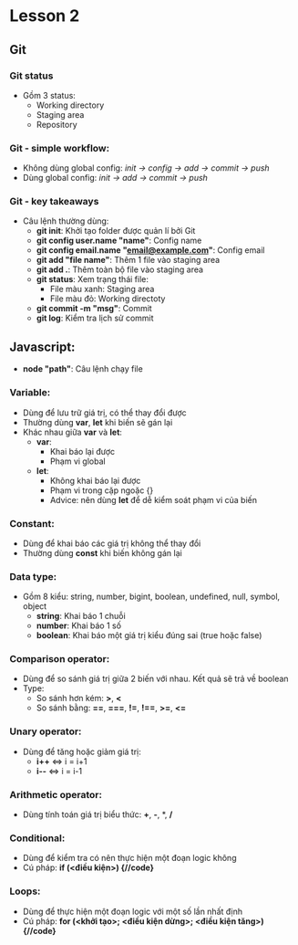 # Lesson 2


## Git

### Git status
- Gồm 3 status: 
    - Working directory 
    - Staging area
    - Repository 

### Git - simple workflow: 
- Không dùng global config: 
*init -> config -> add -> commit -> push* 
- Dùng global config: 
*init -> add -> commit -> push* 

### Git - key takeaways
- Câu lệnh thường dùng: 
    - **git init**: Khởi tạo folder được quản lí bởi Git 
    - **git config user.name "name"**: Config name
    - **git config email.name "email@example.com"**: Config email
    - **git add "file name"**: Thêm 1 file vào staging area
    - **git add .**: Thêm toàn bộ file vào staging area
    - **git status**: Xem trạng thái file: 
        - File màu xanh: Staging area 
        - File màu đỏ: Working directoty 
    - **git commit -m "msg"**: Commit 
    - **git log**: Kiểm tra lịch sử commit 

## Javascript: 
- **node "path"**: Câu lệnh chạy file 

### Variable: 
- Dùng để lưu trữ giá trị, có thể thay đổi được
- Thường dùng **var**, **let** khi biến sẽ gán lại
- Khác nhau giữa **var** và **let**: 
    - **var**: 
        - Khai báo lại được
        - Phạm vi global 
    - **let**: 
        - Không khai báo lại được
        - Phạm vi trong cặp ngoặc {}
        - Advice: nên dùng **let** để dễ kiểm soát phạm vi của biến

### Constant:
- Dùng để khai báo các giá trị không thể thay đổi 
- Thường dùng **const** khi biến không gán lại

### Data type: 
- Gồm 8 kiểu: string, number, bigint, boolean, undefined, null, symbol, object 
    - **string**: Khai báo 1 chuỗi 
    - **number**: Khai báo 1 số 
    - **boolean**: Khai báo một giá trị kiểu đúng sai (true hoặc false)

### Comparison operator: 
- Dùng để so sánh giá trị giữa 2 biến với nhau. Kết quả sẽ trả về boolean 
- Type: 
    - So sánh hơn kém: **>**, **<**
    - So sánh bằng: **==**, **===**, **!=**, **!==**, **>=**, **<=**

### Unary operator: 
- Dùng để tăng hoặc giảm giá trị:
    - **i++** <=> i = i+1
    - **i--** <=> i = i-1 

### Arithmetic operator: 
- Dùng tính toán giá trị biểu thức: **+**, **-**, *, **/** 

### Conditional: 
- Dùng để kiểm tra có nên thực hiện một đoạn logic không 
- Cú pháp: **if (<điều kiện>) {//code}**

### Loops: 
- Dùng để thực hiện một đoạn logic với một số lần nhất định
- Cú pháp: **for (<khởi tạo>; <điều kiện dừng>; <điều kiện tăng>) {//code}** 



